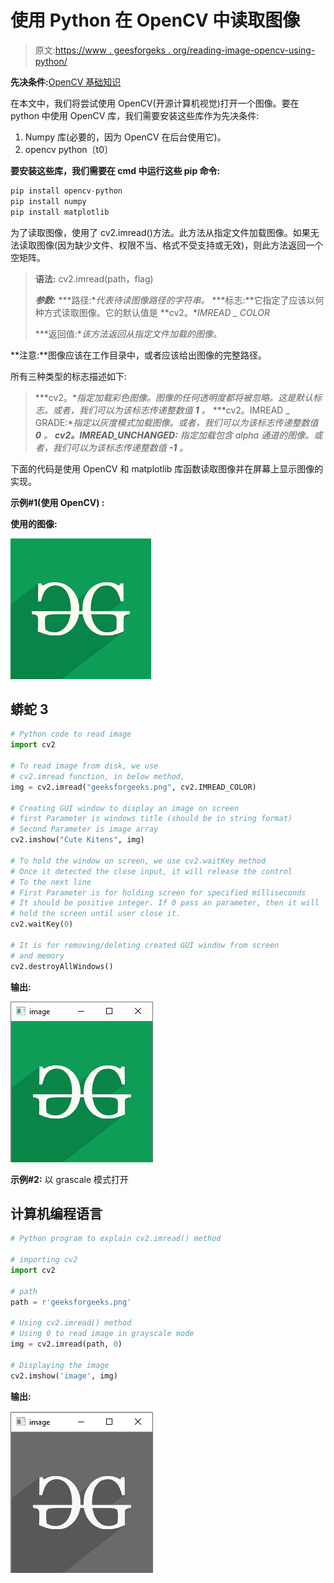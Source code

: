 # 使用 Python 在 OpenCV 中读取图像

> 原文:[https://www . geesforgeks . org/reading-image-opencv-using-python/](https://www.geeksforgeeks.org/reading-image-opencv-using-python/)

**先决条件:**[OpenCV 基础知识](https://www.geeksforgeeks.org/set-opencv-anaconda-environment/)

在本文中，我们将尝试使用 OpenCV(开源计算机视觉)打开一个图像。要在 python 中使用 OpenCV 库，我们需要安装这些库作为先决条件:

1.  Numpy 库(必要的，因为 OpenCV 在后台使用它)。
2.  opencv python〔t0〕

**要安装这些库，我们需要在 cmd 中运行这些 pip 命令:**

```py
pip install opencv-python
pip install numpy
pip install matplotlib
```

为了读取图像，使用了 cv2.imread()方法。此方法从指定文件加载图像。如果无法读取图像(因为缺少文件、权限不当、格式不受支持或无效)，则此方法返回一个空矩阵。

> **语法:** cv2.imread(path，flag)
> 
> ***参数:***
> ***路径:**代表待读图像路径的字符串。*
> ***标志:**它指定了应该以何种方式读取图像。它的默认值是 **cv2。**IMREAD _ COLOR*
> 
> ***返回值:**该方法返回从指定文件加载的图像。*

**注意:**图像应该在工作目录中，或者应该给出图像的完整路径。

所有三种类型的标志描述如下:

> ***cv2。**指定加载彩色图像。图像的任何透明度都将被忽略。这是默认标志。或者，我们可以为该标志传递整数值 **1** 。*
> ***cv2。IMREAD _ GRADE:**指定以灰度模式加载图像。或者，我们可以为该标志传递整数值 **0** 。*
> ***cv2。IMREAD_UNCHANGED:** 指定加载包含 alpha 通道的图像。或者，我们可以为该标志传递整数值 **-1** 。*

下面的代码是使用 OpenCV 和 matplotlib 库函数读取图像并在屏幕上显示图像的实现。

**示例#1(使用 OpenCV) :**

**使用的图像:**

![](img/c8773af5d93591c46b33a4bf4342545d.png)

## 蟒蛇 3

```py
# Python code to read image
import cv2

# To read image from disk, we use
# cv2.imread function, in below method,
img = cv2.imread("geeksforgeeks.png", cv2.IMREAD_COLOR)

# Creating GUI window to display an image on screen
# first Parameter is windows title (should be in string format)
# Second Parameter is image array
cv2.imshow("Cute Kitens", img)

# To hold the window on screen, we use cv2.waitKey method
# Once it detected the close input, it will release the control
# To the next line
# First Parameter is for holding screen for specified milliseconds
# It should be positive integer. If 0 pass an parameter, then it will
# hold the screen until user close it.
cv2.waitKey(0)

# It is for removing/deleting created GUI window from screen
# and memory
cv2.destroyAllWindows()
```

**输出:**

![](img/996f52713f26dd21ef93a947d4ed5ce4.png)

**示例#2:** 以 grascale 模式打开

## 计算机编程语言

```py
# Python program to explain cv2.imread() method

# importing cv2
import cv2

# path
path = r'geeksforgeeks.png'

# Using cv2.imread() method
# Using 0 to read image in grayscale mode
img = cv2.imread(path, 0)

# Displaying the image
cv2.imshow('image', img)
```

**输出:**

![](img/9eac563803dd3d586b153f5f3a5db1e4.png)